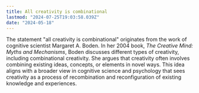 ```yaml
---
title: All creativity is combinational
lastmod: "2024-07-25T19:03:58.039Z"
date: "2024-05-18"
---
```


The statement "all creativity is combinational" originates from the work of cognitive scientist Margaret A. Boden. In her 2004 book, _The Creative Mind: Myths and Mechanisms_, Boden discusses different types of creativity, including combinational creativity. She argues that creativity often involves combining existing ideas, concepts, or elements in novel ways. This idea aligns with a broader view in cognitive science and psychology that sees creativity as a process of recombination and reconfiguration of existing knowledge and experiences.

